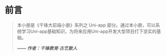 # 前言

> 本小册是《千锋大前端小册》系列之 Uni-app 部分。通过本小册，可以系统学习Uni-app基础知识，为将来应用Uni-app开发大型项目打下坚实的基础。
>
>***—— 作者：千锋教育·古艺散人***